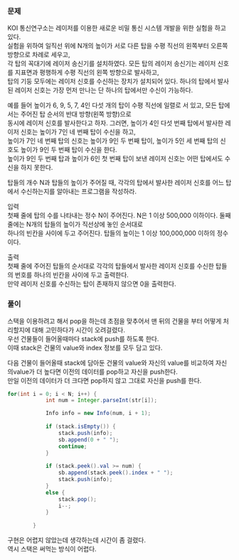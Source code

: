 ### 문제
KOI 통신연구소는 레이저를 이용한 새로운 비밀 통신 시스템 개발을 위한 실험을 하고 있다.    
실험을 위하여 일직선 위에 N개의 높이가 서로 다른 탑을 수평 직선의 왼쪽부터 오른쪽 방향으로 차례로 세우고,   
각 탑의 꼭대기에 레이저 송신기를 설치하였다. 모든 탑의 레이저 송신기는 레이저 신호를 지표면과 평행하게 수평 직선의 왼쪽 방향으로 발사하고,   
탑의 기둥 모두에는 레이저 신호를 수신하는 장치가 설치되어 있다. 하나의 탑에서 발사된 레이저 신호는 가장 먼저 만나는 단 하나의 탑에서만 수신이 가능하다.    

예를 들어 높이가 6, 9, 5, 7, 4인 다섯 개의 탑이 수평 직선에 일렬로 서 있고, 모든 탑에서는 주어진 탑 순서의 반대 방향(왼쪽 방향)으로   
동시에 레이저 신호를 발사한다고 하자. 그러면, 높이가 4인 다섯 번째 탑에서 발사한 레이저 신호는 높이가 7인 네 번째 탑이 수신을 하고,   
높이가 7인 네 번째 탑의 신호는 높이가 9인 두 번째 탑이, 높이가 5인 세 번째 탑의 신호도 높이가 9인 두 번째 탑이 수신을 한다.    
높이가 9인 두 번째 탑과 높이가 6인 첫 번째 탑이 보낸 레이저 신호는 어떤 탑에서도 수신을 하지 못한다.   
  
탑들의 개수 N과 탑들의 높이가 주어질 때, 각각의 탑에서 발사한 레이저 신호를 어느 탑에서 수신하는지를 알아내는 프로그램을 작성하라.    

입력   
첫째 줄에 탑의 수를 나타내는 정수 N이 주어진다. N은 1 이상 500,000 이하이다. 둘째 줄에는 N개의 탑들의 높이가 직선상에 놓인 순서대로   
하나의 빈칸을 사이에 두고 주어진다. 탑들의 높이는 1 이상 100,000,000 이하의 정수이다.   

출력   
첫째 줄에 주어진 탑들의 순서대로 각각의 탑들에서 발사한 레이저 신호를 수신한 탑들의 번호를 하나의 빈칸을 사이에 두고 출력한다.      
만약 레이저 신호를 수신하는 탑이 존재하지 않으면 0을 출력한다.   


### 풀이

스택을 이용하려고 해서 pop을 하는데 초점을 맞추어서 맨 뒤의 건물을 부터 어떻게 처리할지에 대해 고민하다가 시간이 오려걸렸다.   
우선 건물들이 들어올때마다 stack에 push를 하도록 한다.   
이때 stack은 건물의 value와 index 정보를 모두 담고 있다.   

다음 건물이 들어올때 stack에 담아둔 건물의 value와 자신의 value를 비교하여 자신의value가 더 높다면 이전의 데이터를 pop하고 자신을 push한다.   
만일 이전의 데이터가 더 크다면 pop하지 않고 그대로 자신을 push를 한다.   

```java
for(int i = 0; i < N; i++) {
			int num = Integer.parseInt(str[i]);

			Info info = new Info(num, i + 1);
			
			if (stack.isEmpty()) {
				stack.push(info);
				sb.append(0 + " ");
				continue;
			}
			
			if (stack.peek().val >= num) {
				sb.append(stack.peek().index + " ");
				stack.push(info);
			}
			else {
				stack.pop();
				i--;
			}
			
		}
```
구현은 어렵지 않았는데 생각하는데 시간이 좀 걸렸다.   
역시 스택은 써먹는 방식이 어렵다.
